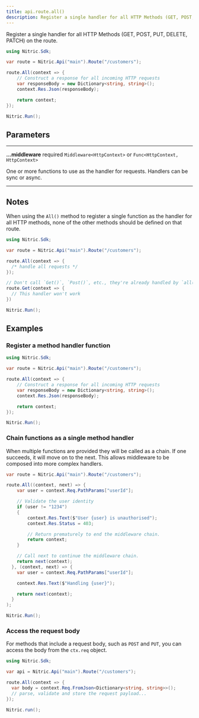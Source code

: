 ```yaml
---
title: api.route.all()
description: Register a single handler for all HTTP Methods (GET, POST, PUT, DELETE, PATCH) on the route.
---
```


Register a single handler for all HTTP Methods (GET, POST, PUT, DELETE, PATCH) on the route.

```csharp
using Nitric.Sdk;

var route = Nitric.Api("main").Route("/customers");

route.All(context => {
    // Construct a response for all incoming HTTP requests
    var responseBody = new Dictionary<string, string>();
    context.Res.Json(responseBody);

    return context;
});

Nitric.Run();
```

## Parameters

---

**...middleware** required `Middleware<HttpContext>` or `Func<HttpContext, HttpContext>`

One or more functions to use as the handler for requests. Handlers can be sync or async.

---

## Notes

When using the `All()` method to register a single function as the handler for all HTTP methods, none of the other methods should be defined on that route.

```csharp
using Nitric.Sdk;

var route = Nitric.Api("main").Route("/customers");

route.All(context => {
  /* handle all requests */
});

// Don't call `Get()`, `Post()`, etc., they're already handled by `all()`
route.Get(context => {
  // This handler won't work
})

Nitric.Run();
```

## Examples

### Register a method handler function

```csharp
using Nitric.Sdk;

var route = Nitric.Api("main").Route("/customers");

route.All(context => {
    // Construct a response for all incoming HTTP requests
    var responseBody = new Dictionary<string, string>();
    context.Res.Json(responseBody);

    return context;
});

Nitric.Run();
```

### Chain functions as a single method handler

When multiple functions are provided they will be called as a chain. If one succeeds, it will move on to the next. This allows middleware to be composed into more complex handlers.

```csharp
var route = Nitric.Api("main").Route("/customers");

route.All((context, next) => {
    var user = context.Req.PathParams["userId"];

    // Validate the user identity
    if (user != "1234")
    {
        context.Res.Text($"User {user} is unauthorised");
        context.Res.Status = 403;

        // Return prematurely to end the middleware chain.
        return context;
    }

    // Call next to continue the middleware chain.
    return next(context);
  }, (context, next) => {
    var user = context.Req.PathParams["userId"];

    context.Res.Text($"Handling {user}");

    return next(context);
  }
);

Nitric.Run();
```

### Access the request body

For methods that include a request body, such as `POST` and `PUT`, you can access the body from the `ctx.req` object.

```csharp
using Nitric.Sdk;

var api = Nitric.Api("main").Route("/customers");

route.All(context => {
  var body = context.Req.FromJson<Dictionary<string, string>>();
  // parse, validate and store the request payload...
});

Nitric.run();
```
